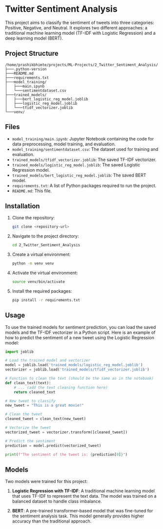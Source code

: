 # Twitter Sentiment Analysis

This project aims to classify the sentiment of tweets into three categories: Positive, Negative, and Neutral. It explores two different approaches: a traditional machine learning model (TF-IDF with Logistic Regression) and a deep learning model (BERT).

## Project Structure

```
/home/prashikbhimte/projects/ML-Projects/2_Twitter_Sentiment_Analysis/
├───.python-version
├───README.md
├───requirements.txt
├───model_training/
│   ├───main.ipynb
│   └───sentimentdataset.csv
├───trained_models/
│   ├───bert_logistic_reg_model.joblib
│   ├───logistic_reg_model.joblib
│   └───tfidf_vectorizer.joblib
└───venv/
```

## Files

*   `model_training/main.ipynb`: Jupyter Notebook containing the code for data preprocessing, model training, and evaluation.
*   `model_training/sentimentdataset.csv`: The dataset used for training and evaluation.
*   `trained_models/tfidf_vectorizer.joblib`: The saved TF-IDF vectorizer.
*   `trained_models/logistic_reg_model.joblib`: The saved Logistic Regression model.
*   `trained_models/bert_logistic_reg_model.joblib`: The saved BERT model.
*   `requirements.txt`: A list of Python packages required to run the project.
*   `README.md`: This file.

## Installation

1.  Clone the repository:
    ```bash
    git clone <repository-url>
    ```
2.  Navigate to the project directory:
    ```bash
    cd 2_Twitter_Sentiment_Analysis
    ```
3.  Create a virtual environment:
    ```bash
    python -m venv venv
    ```
4.  Activate the virtual environment:
    ```bash
    source venv/bin/activate
    ```
5.  Install the required packages:
    ```bash
    pip install -r requirements.txt
    ```

## Usage

To use the trained models for sentiment prediction, you can load the saved models and the TF-IDF vectorizer in a Python script. Here is an example of how to predict the sentiment of a new tweet using the Logistic Regression model:

```python
import joblib

# Load the trained model and vectorizer
model = joblib.load('trained_models/logistic_reg_model.joblib')
vectorizer = joblib.load('trained_models/tfidf_vectorizer.joblib')

# Function to clean the text (should be the same as in the notebook)
def clean_text(text):
    # ... (add the text cleaning function here)
    return cleaned_text

# New tweet to classify
new_tweet = "This is a great movie!"

# Clean the tweet
cleaned_tweet = clean_text(new_tweet)

# Vectorize the tweet
vectorized_tweet = vectorizer.transform([cleaned_tweet])

# Predict the sentiment
prediction = model.predict(vectorized_tweet)

print(f"The sentiment of the tweet is: {prediction[0]}")
```

## Models

Two models were trained for this project:

1.  **Logistic Regression with TF-IDF**: A traditional machine learning model that uses TF-IDF to represent the text data. The model was trained on a balanced dataset to handle class imbalance.

2.  **BERT**: A pre-trained transformer-based model that was fine-tuned for the sentiment analysis task. This model generally provides higher accuracy than the traditional approach.